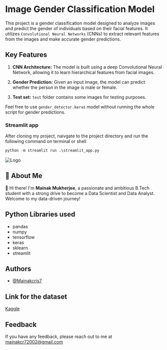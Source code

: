 
# Image Gender Classification Model

This project is a gender classification model designed to analyze images and predict the gender of individuals based on their facial features. It utilizes `Convolutional Neural Networks` (CNNs) to extract relevant features from the images and make accurate gender predictions.

## Key Features
1. **CNN Architecture:** The model is built using a deep Convolutional Neural Network, allowing it to learn hierarchical features from facial images.

2. **Gender Prediction:** Given an input image, the model can predict whether the person in the image is male or female.

3. **Test set:** `test` folder contains some images for testing purposes.

Feel free to use `gender_detector.keras` model without running the whole script for gender predictions.






### Streamlit app
After cloning my project, naivgate to the project directory and run the following command on terminal or shell

```python
python -m streamlit run .\streamlit_app.py
```







![Logo](https://static.vecteezy.com/system/resources/previews/018/922/122/original/3d-gender-symbol-sign-png.png)


## 🚀 About Me
👋 Hi there! I'm **Mainak Mukherjee**, a passionate and ambitious B.Tech student with a strong drive to become a Data Scientist and Data Analyst. Welcome to my data-driven journey!



## Python Libraries used

- pandas
- numpy
- tensorflow
- keras
- sklearn
- streamlit

## Authors

- [@Mainakcris7](https://github.com/Mainakcris7)


## Link for the dataset

[Kaggle](https://www.kaggle.com/datasets/cashutosh/gender-classification-dataset)

## Feedback

If you have any feedback, please reach out to me at mainakcr72002@gmail.com

